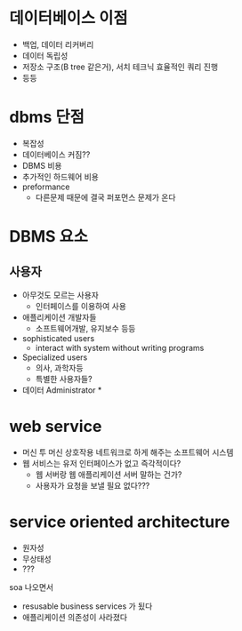 # 데이터베이스 이점
* 백업, 데이터 리커버리
* 데이터 독립성
* 저장소 구조(B tree 같은거), 서치 테크닉 효율적인 쿼리 진행
* 등등

# dbms 단점
* 복잡성
* 데이터베이스 커짐??
* DBMS 비용
* 추가적인 하드웨어 비용
* preformance
    * 다른문제 때문에 결국 퍼포먼스 문제가 온다

# DBMS 요소
## 사용자
* 아무것도 모르는 사용자
    * 인터페이스를 이용하여 사용
* 애플리케이션 개발자들
    * 소프트웨어개발, 유지보수 등등
* sophisticated users 
    * interact with system without writing programs
* Specialized users
    * 의사, 과학자등 
    * 특별한 사용자들?
* 데이터 Administrator 
    * 

# web service
* 머신 투 머신 상호작용 네트워크로 하게 해주는 소프트웨어 시스템
* 웹 서비스는 유저 인터페이스가 없고 즉각적이다?
    * 웹 서버랑 웹 애플리케이션 서버 말하는 건가?
    * 사용자가 요청을 보낼 필요 없다???

# service oriented architecture
* 원자성
* 무상태성
* ???

soa 나오면서
* resusable business services 가 됬다
* 애플리케이션 의존성이 사라졌다


